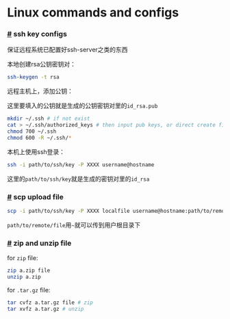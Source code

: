 # Linux commands and configs

### <a href='#ssh-key' name = 'ssh-key'>#</a> ssh key configs

保证远程系统已配置好ssh-server之类的东西

本地创建rsa公钥密钥对：

```bash
ssh-keygen -t rsa
```

远程主机上，添加公钥：

这里要填入的公钥就是生成的公钥密钥对里的`id_rsa.pub`

```bash
mkdir ~/.ssh # if not exist
cat > ~/.ssh/authorized_keys # then input pub keys, or direct create file and write content
chmod 700 ~/.ssh
chmod 600 -R ~/.ssh/*
```


本机上使用ssh登录：

```bash
ssh -i path/to/ssh/key -P XXXX username@hostname
```

这里的`path/to/ssh/key`就是生成的密钥对里的`id_rsa`


### <a href='#scp-upload' name = 'scp-upload'>#</a> scp upload file

```bash
scp -i path/to/ssh/key -P XXXX localfile username@hostname:path/to/remote/file
```

`path/to/remote/file`用`~`就可以传到用户根目录下

### <a href='#zip-upzip' name = 'zip-upzip'>#</a> zip and unzip file

for `zip` file:

```bash
zip a.zip file
unzip a.zip
```

for `.tar.gz` file:

```bash
tar cvfz a.tar.gz file # zip
tar xvfz a.tar.gz # unzip
```